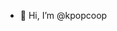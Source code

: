 - 👋 Hi, I’m @kpopcoop

<!---
kpopcoop/kpopcoop is a ✨ special ✨ repository because its `README.md` (this file) appears on your GitHub profile.
You can click the Preview link to take a look at your changes.
--->
